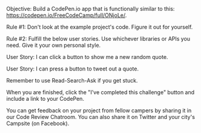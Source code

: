 Objective: Build a CodePen.io app that is functionally similar to this: https://codepen.io/FreeCodeCamp/full/ONjoLe/.

Rule #1: Don't look at the example project's code. Figure it out for yourself.

Rule #2: Fulfill the below user stories. Use whichever libraries or APIs you need. Give it your own personal style.

User Story: I can click a button to show me a new random quote.

User Story: I can press a button to tweet out a quote.

Remember to use Read-Search-Ask if you get stuck.

When you are finished, click the "I've completed this challenge" button and include a link to your CodePen.

You can get feedback on your project from fellow campers by sharing it in our Code Review Chatroom. You can also share it on Twitter and your city's Campsite (on Facebook).